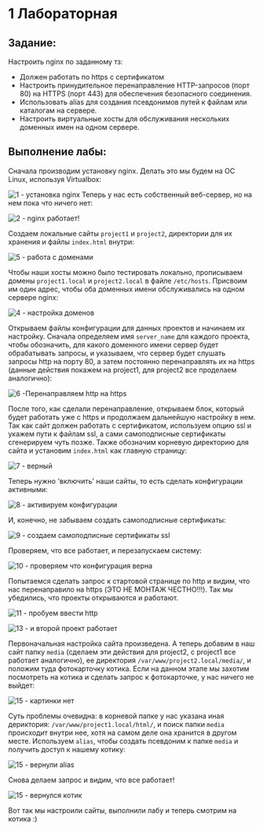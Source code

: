 # 1 Лабораторная
## Задание:
Настроить nginx по заданному тз:
* Должен работать по https c сертификатом
* Настроить принудительное перенаправление HTTP-запросов (порт 80) на HTTPS (порт 443) для обеспечения безопасного соединения.
* Использовать alias для создания псевдонимов путей к файлам или каталогам на сервере.
* Настроить виртуальные хосты для обслуживания нескольких доменных имен на одном сервере.
## Выполнение лабы:
Сначала производим установку nginx. Делать это мы будем на ОС Linux, используя Virtualbox:

![1 - установка nginx](https://github.com/user-attachments/assets/67de1e97-d65b-45ac-9a3b-8dc902128b09)
Теперь у нас есть собственный веб-сервер, но на нем пока что ничего нет:

![2 - nginx работает!](https://github.com/user-attachments/assets/35386db8-95aa-40ef-bf2f-b9423dbdf56a)

Создаем локальные сайты `project1` и `project2`, директории для их хранения и файлы `index.html` внутри: 

![5 - работа с доменами](https://github.com/user-attachments/assets/a6dff40b-e58b-433e-bacb-0e56db1ca9e9)

Чтобы наши хосты можно было тестировать локально, прописываем домены `project1.local` и `project2.local` в файле `/etc/hosts`. Присвоим им один адрес, чтобы оба доменных имени обслуживались на одном сервере nginx:

![4 - настройка доменов](https://github.com/user-attachments/assets/b4e1dda3-16bf-4100-b3cd-d7bbe82ae67f)

Открываем файлы конфигурации для данных проектов и начинаем их настройку. Сначала определяем имя `server_name` для каждого проекта, чтобы обозначить, для какого доменного имени сервер будет обрабатывать запросы, и указываем, что сервер будет слушать запросы http на порту 80, а затем постоянно перенаправлять их на https (данные действия покажем на project1, для project2 все проделаем аналогично):

![6 -Перенаправляем http на https](https://github.com/user-attachments/assets/27c0cf8f-23c3-4e7c-bb91-34bd3d852195)

После того, как сделали перенаправление, открываем блок, который будет работать уже с https и продолжаем дальнейшую настройку в нем. Так как сайт должен работать с сертификатом, используем опцию ssl и укажем пути к файлам ssl, а сами самоподписные сертификаты сгенерируем чуть позже. Также обозначим корневую директорию для сайта и установим `index.html` как главную страницу:

![7 - верный](https://github.com/user-attachments/assets/11c25e45-a514-4d2e-872b-853060ee6c0b)

Теперь нужно 'включить' наши сайты, то есть сделать конфигурации активными:

![8 - активируем конфигурации](https://github.com/user-attachments/assets/caba9263-1d0e-45fc-a9b9-07b9cead5633)

И, конечно, не забываем создать самоподписные сертификаты:

![9 - создаем самоподписные сертификаты ssl](https://github.com/user-attachments/assets/199936c3-49ce-40cb-84d8-47d437302840)

Проверяем, что все работает, и перезапускаем систему:

![10 - проверяем что конфигурация верна](https://github.com/user-attachments/assets/16c11e58-d98d-4cbe-aa90-c6ad41451563)

Попытаемся сделать запрос к стартовой странице по http и видим, что нас перенаправило на https (ЭТО НЕ МОНТАЖ ЧЕСТНО!!!). Так мы убедились, что проекты открываются и работают.

![11 - пробуем ввести http](https://github.com/user-attachments/assets/c7f8e7b8-d92e-4e39-8ef1-859b071bdf72)

![13 - и второй проект работает](https://github.com/user-attachments/assets/61bd2acd-0832-465e-ad8c-49eff2c58257)

Первоначальная настройка сайта произведена. А теперь добавим в наш сайт папку `media` (сделаем эти действия для project2, с project1 все работает аналогично), ее директория `/var/www/project2.local/media/`, и положим туда фотокарточку котика. Если на данном этапе мы захотим посмотреть на котика и сделать запрос к фотокарточке, у нас ничего не выйдет: 

![15 - картинки нет](https://github.com/user-attachments/assets/f6372df0-837c-4674-9d8a-1b85c4f24b7b)

Суть проблемы очевидна: в корневой папке у нас указана иная дериктория: `/var/www/project1.local/html/`, и поиск папки `media` происходит внутри нее, хотя на самом деле она хранится в другом месте. Используем `alias`, чтобы создать псевдоним к папке `media` и получить доступ к нашему котику:

![15 - вернули alias](https://github.com/user-attachments/assets/f4ba8670-b691-42b7-acaa-1415c261c45a)

Снова делаем запрос и видим, что все работает!

![15 - вернулся котик](https://github.com/user-attachments/assets/60956359-280c-4293-9a2f-0389b60b7767)

Вот так мы настроили сайты, выполнили лабу и теперь смотрим на котика :)
